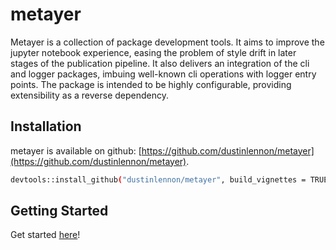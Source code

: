 metayer
====

Metayer is a collection of package development tools.  It aims to improve the jupyter notebook experience, easing the problem of style drift in later stages of the publication pipeline.  It also delivers an integration of the cli and logger packages, imbuing well-known cli operations with logger entry points.  The package is intended to be highly configurable, providing extensibility as a reverse dependency.

## Installation

metayer is available on github: [https://github.com/dustinlennon/metayer](https://github.com/dustinlennon/metayer).

```bash
devtools::install_github("dustinlennon/metayer", build_vignettes = TRUE)
```

## Getting Started

Get started [here](https://dlennon.org/metayer/articles/metayer.html)!
